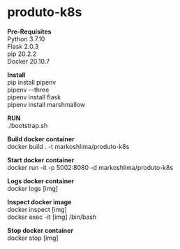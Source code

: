 # produto-k8s

**Pre-Requisites** <br />
Python 3.7.10 <br />
Flask 2.0.3 <br />
pip 20.2.2 <br />
Docker 20.10.7

**Install** <br />
pip install pipenv <br />
pipenv --three <br />
pipenv install flask <br />
pipenv install marshmallow

**RUN** <br />
./bootstrap.sh

**Build docker container** <br />
docker build . -t markoshlima/produto-k8s

**Start docker container** <br />
docker run -it -p 5002:8080 -d markoshlima/produto-k8s

**Logs docker container** <br />
docker logs [img]

**Inspect docker image** <br />
docker inspect [img] <br />
docker exec -it [img] /bin/bash

**Stop docker container** <br />
docker stop [img]